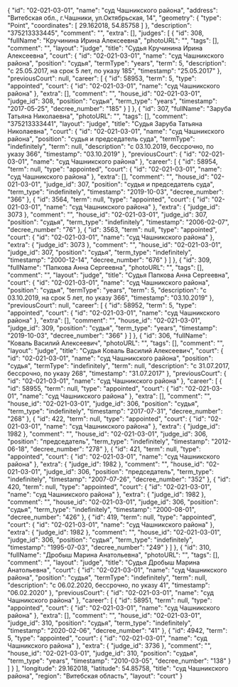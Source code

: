 {
    "id": "02-021-03-01",
    "name": "суд Чашникского района",
    "address": "Витебская обл., г.Чашники, ул.Октябрьская, 14",
    "geometry": {
        "type": "Point",
        "coordinates": [
            29.162018,
            54.85758
        ]
    },
    "description": "375213333445",
    "comment": "",
    "extra": [],
    "judges": [
        {
            "id": 308,
            "fullName": "Кручинина Ирина Алексеевна",
            "photoURL": "",
            "tags": [],
            "comment": "",
            "layout": "judge",
            "title": "Судья Кручинина Ирина Алексеевна",
            "court": {
                "id": "02-021-03-01",
                "name": "суд Чашникского района",
                "position": "судья",
                "termType": "years",
                "term": 5,
                "description": "c 25.05.2017, на срок 5 лет, по указу 185",
                "timestamp": "25.05.2017"
            },
            "previousCourt": null,
            "career": [
                {
                    "id": 58953,
                    "term": 5,
                    "type": "appointed",
                    "court": {
                        "id": "02-021-03-01",
                        "name": "суд Чашникского района"
                    },
                    "extra": [],
                    "comment": "",
                    "house_id": "02-021-03-01",
                    "judge_id": 308,
                    "position": "судья",
                    "term_type": "years",
                    "timestamp": "2017-05-25",
                    "decree_number": "185"
                }
            ]
        },
        {
            "id": 307,
            "fullName": "Заруба Татьяна Николаевна",
            "photoURL": "",
            "tags": [],
            "comment": "375213333441",
            "layout": "judge",
            "title": "Судья Заруба Татьяна Николаевна",
            "court": {
                "id": "02-021-03-01",
                "name": "суд Чашникского района",
                "position": "судья и председатель суда",
                "termType": "indefinitely",
                "term": null,
                "description": "c 03.10.2019, бессрочно, по указу 366",
                "timestamp": "03.10.2019"
            },
            "previousCourt": {
                "id": "02-021-03-01",
                "name": "суд Чашникского района"
            },
            "career": [
                {
                    "id": 58954,
                    "term": null,
                    "type": "appointed",
                    "court": {
                        "id": "02-021-03-01",
                        "name": "суд Чашникского района"
                    },
                    "extra": [],
                    "comment": "",
                    "house_id": "02-021-03-01",
                    "judge_id": 307,
                    "position": "судья и председатель суда",
                    "term_type": "indefinitely",
                    "timestamp": "2019-10-03",
                    "decree_number": "366"
                },
                {
                    "id": 3564,
                    "term": null,
                    "type": "appointed",
                    "court": {
                        "id": "02-021-03-01",
                        "name": "суд Чашникского района"
                    },
                    "extra": {
                        "judge_id": 3073
                    },
                    "comment": "",
                    "house_id": "02-021-03-01",
                    "judge_id": 307,
                    "position": "судья",
                    "term_type": "indefinitely",
                    "timestamp": "2006-02-07",
                    "decree_number": "76"
                },
                {
                    "id": 3563,
                    "term": null,
                    "type": "appointed",
                    "court": {
                        "id": "02-021-03-01",
                        "name": "суд Чашникского района"
                    },
                    "extra": {
                        "judge_id": 3073
                    },
                    "comment": "",
                    "house_id": "02-021-03-01",
                    "judge_id": 307,
                    "position": "судья",
                    "term_type": "indefinitely",
                    "timestamp": "2000-12-14",
                    "decree_number": "676"
                }
            ]
        },
        {
            "id": 309,
            "fullName": "Папкова Анна Сергеевна",
            "photoURL": "",
            "tags": [],
            "comment": "",
            "layout": "judge",
            "title": "Судья Папкова Анна Сергеевна",
            "court": {
                "id": "02-021-03-01",
                "name": "суд Чашникского района",
                "position": "судья",
                "termType": "years",
                "term": 5,
                "description": "c 03.10.2019, на срок 5 лет, по указу 366",
                "timestamp": "03.10.2019"
            },
            "previousCourt": null,
            "career": [
                {
                    "id": 58952,
                    "term": 5,
                    "type": "appointed",
                    "court": {
                        "id": "02-021-03-01",
                        "name": "суд Чашникского района"
                    },
                    "extra": [],
                    "comment": "",
                    "house_id": "02-021-03-01",
                    "judge_id": 309,
                    "position": "судья",
                    "term_type": "years",
                    "timestamp": "2019-10-03",
                    "decree_number": "366"
                }
            ]
        },
        {
            "id": 306,
            "fullName": "Коваль Василий Алексеевич",
            "photoURL": "",
            "tags": [],
            "comment": "",
            "layout": "judge",
            "title": "Судья Коваль Василий Алексеевич",
            "court": {
                "id": "02-021-03-01",
                "name": "суд Чашникского района",
                "position": "судья",
                "termType": "indefinitely",
                "term": null,
                "description": "c 31.07.2017, бессрочно, по указу 268",
                "timestamp": "31.07.2017"
            },
            "previousCourt": {
                "id": "02-021-03-01",
                "name": "суд Чашникского района"
            },
            "career": [
                {
                    "id": 58955,
                    "term": null,
                    "type": "appointed",
                    "court": {
                        "id": "02-021-03-01",
                        "name": "суд Чашникского района"
                    },
                    "extra": [],
                    "comment": "",
                    "house_id": "02-021-03-01",
                    "judge_id": 306,
                    "position": "судья",
                    "term_type": "indefinitely",
                    "timestamp": "2017-07-31",
                    "decree_number": "268"
                },
                {
                    "id": 422,
                    "term": null,
                    "type": "appointed",
                    "court": {
                        "id": "02-021-03-01",
                        "name": "суд Чашникского района"
                    },
                    "extra": {
                        "judge_id": 1982
                    },
                    "comment": "",
                    "house_id": "02-021-03-01",
                    "judge_id": 306,
                    "position": "председатель",
                    "term_type": "indefinitely",
                    "timestamp": "2012-06-18",
                    "decree_number": "278"
                },
                {
                    "id": 421,
                    "term": null,
                    "type": "appointed",
                    "court": {
                        "id": "02-021-03-01",
                        "name": "суд Чашникского района"
                    },
                    "extra": {
                        "judge_id": 1982
                    },
                    "comment": "",
                    "house_id": "02-021-03-01",
                    "judge_id": 306,
                    "position": "председатель",
                    "term_type": "indefinitely",
                    "timestamp": "2007-07-26",
                    "decree_number": "352"
                },
                {
                    "id": 420,
                    "term": null,
                    "type": "appointed",
                    "court": {
                        "id": "02-021-03-01",
                        "name": "суд Чашникского района"
                    },
                    "extra": {
                        "judge_id": 1982
                    },
                    "comment": "",
                    "house_id": "02-021-03-01",
                    "judge_id": 306,
                    "position": "судья",
                    "term_type": "indefinitely",
                    "timestamp": "2000-08-01",
                    "decree_number": "426"
                },
                {
                    "id": 419,
                    "term": null,
                    "type": "appointed",
                    "court": {
                        "id": "02-021-03-01",
                        "name": "суд Чашникского района"
                    },
                    "extra": {
                        "judge_id": 1982
                    },
                    "comment": "",
                    "house_id": "02-021-03-01",
                    "judge_id": 306,
                    "position": "судья",
                    "term_type": "indefinitely",
                    "timestamp": "1995-07-03",
                    "decree_number": "249"
                }
            ]
        },
        {
            "id": 310,
            "fullName": "Дробыш Марина Анатольевна",
            "photoURL": "",
            "tags": [],
            "comment": "",
            "layout": "judge",
            "title": "Судья Дробыш Марина Анатольевна",
            "court": {
                "id": "02-021-03-01",
                "name": "суд Чашникского района",
                "position": "судья",
                "termType": "indefinitely",
                "term": null,
                "description": "c 06.02.2020, бессрочно, по указу 41",
                "timestamp": "06.02.2020"
            },
            "previousCourt": {
                "id": "02-021-03-01",
                "name": "суд Чашникского района"
            },
            "career": [
                {
                    "id": 58951,
                    "term": null,
                    "type": "appointed",
                    "court": {
                        "id": "02-021-03-01",
                        "name": "суд Чашникского района"
                    },
                    "extra": [],
                    "comment": "",
                    "house_id": "02-021-03-01",
                    "judge_id": 310,
                    "position": "судья",
                    "term_type": "indefinitely",
                    "timestamp": "2020-02-06",
                    "decree_number": "41"
                },
                {
                    "id": 4942,
                    "term": 5,
                    "type": "appointed",
                    "court": {
                        "id": "02-021-03-01",
                        "name": "суд Чашникского района"
                    },
                    "extra": {
                        "judge_id": 3736
                    },
                    "comment": "",
                    "house_id": "02-021-03-01",
                    "judge_id": 310,
                    "position": "судья",
                    "term_type": "years",
                    "timestamp": "2010-03-05",
                    "decree_number": "138"
                }
            ]
        }
    ],
    "longitude": 29.162018,
    "latitude": 54.85758,
    "title": "суд Чашникского района",
    "region": "Витебская область",
    "layout": "court"
}
